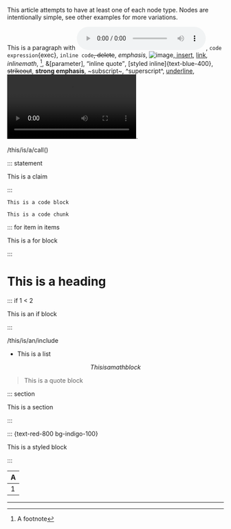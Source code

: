 This article attempts to have at least one of each node type. Nodes are intentionally simple, see other examples for more variations.

This is a paragraph with ![audio](https://example.org/cat.mp3), `code expression`{exec}, `inline code`<del>, delete</del>, _emphasis_, ![image](https://example.org/cat.jpg)<ins>, insert</ins>, [link](https://example.org), $inline math$, [^1], &[parameter], <q>inline quote</q>, [styled inline]{text-blue-400}, ~~strikeout~~, **strong emphasis**, ~subscript~, ^superscript^, <u>underline</u>, ![video](https://example.org/cat.mp4).

/this/is/a/call()

::: statement

This is a claim

:::

```
This is a code block
```

```exec
This is a code chunk
```

::: for item in items

This is a for block

:::

# This is a heading

::: if 1 < 2

This is an if block

:::

/this/is/an/include

- This is a list

$$
This is a math block
$$

> This is a quote block

::: section

This is a section

:::

::: {text-red-800 bg-indigo-100}

This is a styled block

:::

| A   |
| --- |
| 1   |

***

[^1]: A footnote